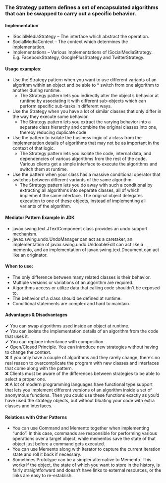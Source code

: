 ### The Strategy pattern defines a set of encapsulated algorithms that can be swapped to carry out a specific behavior.


#### Implementation
 * ISocialMediaStrategy – The interface which abstract the operation.
 * SocialMediaContext – The context which determines the implementation.
 * Implementations – Various implementations of ISocialMediaStrategy. E.g. FacebookStrategy, GooglePlusStrategy and TwitterStrategy.

#### Usage examples: 
 * Use the Strategy pattern when you want to use different variants of an algorithm within an object and be able to  * switch from one algorithm to another during runtime.
	 * The Strategy pattern lets you indirectly alter the object’s behavior at runtime by associating it with different sub-objects which can perform specific sub-tasks in different ways.
 * Use the Strategy when you have a lot of similar classes that only differ in the way they execute some behavior.
	 * The Strategy pattern lets you extract the varying behavior into a separate class hierarchy and combine the original classes into one, thereby reducing duplicate code.
 * Use the pattern to isolate the business logic of a class from the implementation details of algorithms that may not be as important in the context of that logic.
	 * The Strategy pattern lets you isolate the code, internal data, and dependencies of various algorithms from the rest of the code. Various clients get a simple interface to execute the algorithms and switch them at runtime.
 * Use the pattern when your class has a massive conditional operator that switches between different variants of the same algorithm.
	 * The Strategy pattern lets you do away with such a conditional by extracting all algorithms into separate classes, all of which implement the same interface. The original object delegates execution to one of these objects, instead of implementing all variants of the algorithm.


#### Mediator Pattern Example in JDK
 * javax.swing.text.JTextComponent class provides an undo support mechanism.
 * javax.swing.undo.UndoManager can act as a caretaker, an implementation of javax.swing.undo.UndoableEdit can act like a memento, and an implementation of javax.swing.text.Document can act like an originator.


#### When to use:
 * The only difference between many related classes is their behavior.
 * Multiple versions or variations of an algorithm are required.
 * Algorithms access or utilize data that calling code shouldn't be exposed to.
 * The behavior of a class should be defined at runtime.
 * Conditional statements are complex and hard to maintain.
 


#### Advantages & Disadvantages
 ✔ You can swap algorithms used inside an object at runtime. <br/>
 ✔ You can isolate the implementation details of an algorithm from the code that uses it. <br/>
 ✔ You can replace inheritance with composition. <br/>
 ✔ Open/Closed Principle. You can introduce new strategies without having to change the context. <br/>
 ❌ If you only have a couple of algorithms and they rarely change, there’s no real reason to overcomplicate the program with new classes and interfaces that come along with the pattern. <br/>
 ❌ Clients must be aware of the differences between strategies to be able to select a proper one. <br/>
 ❌ A lot of modern programming languages have functional type support that lets you implement different versions of an algorithm inside a set of anonymous functions. Then you could use these functions exactly as you’d have used the strategy objects, but without bloating your code with extra classes and interfaces. <br/>
 
 
#### Relations with Other Patterns
 * You can use Command and Memento together when implementing “undo”. In this case, commands are responsible for performing various operations over a target object, while mementos save the state of that object just before a command gets executed.
 * You can use Memento along with Iterator to capture the current iteration state and roll it back if necessary.
 * Sometimes Prototype can be a simpler alternative to Memento. This works if the object, the state of which you want to store in the history, is fairly straightforward and doesn’t have links to external resources, or the links are easy to re-establish.

